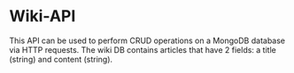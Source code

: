 # Wiki-API
This API can be used to perform CRUD operations on a MongoDB database via HTTP requests. The wiki DB contains articles that have 2 fields: a title (string) and content (string).
